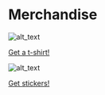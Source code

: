 # Merchandise
![alt_text](https://cdn.shopify.com/s/files/1/0101/8752/products/IMG_7672_medium.jpg)

[Get a t-shirt!](https://shop.planetargon.com/products/ohmyzsh-t-shirtsqq)

![alt_text](https://cdn.shopify.com/s/files/1/0101/8752/products/2013-09-25_11.35.14_medium.jpg)

[Get stickers!](https://shop.planetargon.com/collections/everything/products/ohmyzsh-stickers-set-of-3-stickers)